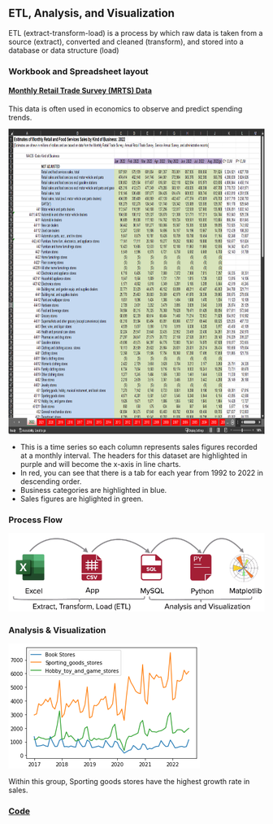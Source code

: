 ## ETL, Analysis, and Visualization

ETL (extract-transform-load) is a process by which raw data is taken from a source (extract), converted and cleaned (transform), and stored into a database or data structure (load)

### Workbook and Spreadsheet layout

#### [Monthly Retail Trade Survey (MRTS) Data](https://www.census.gov/retail/index.html#mrts)

This data is often used in economics to observe and predict spending trends.

<img src="https://github.com/jlstewart12/Monthly_Retail_Trade_Report_ETL_Analysis/blob/main/src/images/static_sheet.png" height="600" width="800">

* This is a time series so each column represents sales figures recorded at a monthly interval. The headers for this dataset are highlighted in purple and will become the x-axis in line charts.
* In red, you can see that there is a tab for each year from 1992 to 2022 in descending order.
* Business categories are highlighted in blue.
* Sales figures are higlighted in green.

### Process Flow

![](https://github.com/jlstewart12/Monthly_Retail_Trade_Report_ETL_Analysis/blob/main/src/images/process_flow.png)

### Analysis & Visualization

![](https://github.com/jlstewart12/Monthly_Retail_Trade_Report_ETL_Analysis/blob/main/src/images/industry_comparisons.png)

Within this group, Sporting goods stores have the highest growth rate in sales.

### [Code](https://github.com/jlstewart12/Monthly_Retail_Trade_Report_ETL_Analysis/tree/main/src/ETL/ETL_Analysis_Visualization.ipynb)
